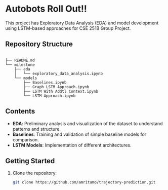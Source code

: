 # Autobots Roll Out!!

This project has Exploratory Data Analysis (EDA) and model development using LSTM-based approaches for CSE 251B Group Project.

## Repository Structure

```

├── README.md
└── milestone
    ├── eda
    │   └── exploratory_data_analysis.ipynb
    └── models
        ├── Baselines.ipynb
        ├── Graph LSTM Approach.ipynb
        ├── LSTM With Addtl Context.ipynb
        └── LSTM Approach.ipynb
```

## Contents

* **EDA**: Preliminary analysis and visualization of the dataset to understand patterns and structure.
* **Baselines**: Training and validation of simple baseline models for comparison.
* **LSTM Models**: Implementation of different architectures.

## Getting Started

1. Clone the repository:

   ```bash
   git clone https://github.com/amritamo/trajectory-prediction.git
    ```
